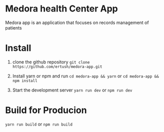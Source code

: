 # Medora health Center App

Medora app is an application that focuses on records management of patients 

# Install

1. clone the github repository ```git clone https://github.com/ertush/medora-app.git```

2. Install yarn or npm and run ``` cd medora-app && yarn ``` or ``` cd medora-app && npm install ```

3. Start the development server ``` yarn run dev ``` or ``` npm run dev ```

# Build for Producion

``` yarn run build ``` or ``` npm run build ```
